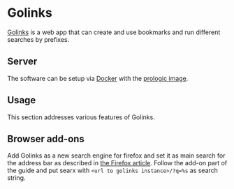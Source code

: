 # Golinks

[Golinks](https://github.com/prologic/golinks) is a web app that can create and
use bookmarks and run different searches by prefixes.

## Server

The software can be setup via [Docker](/wiki/docker.md) with the
[prologic image](./docker-images/prologic_-_golinks.md).

## Usage

This section addresses various features of Golinks.

## Browser add-ons

Add Golinks as a new search engine for firefox and set it as main search for the
address bar as described in [the Firefox article](./firefox.md#add-a-new-search-engine).
Follow the add-on part of the guide and put searx with
`<url to golinks instance>/?q=%s` as search string.
